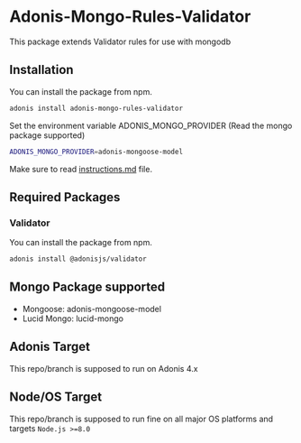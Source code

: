 # Adonis-Mongo-Rules-Validator

This package extends Validator rules for use with mongodb

## Installation
You can install the package from npm.

```bash
adonis install adonis-mongo-rules-validator
```

Set the environment variable ADONIS_MONGO_PROVIDER (Read the mongo package supported)

```bash
ADONIS_MONGO_PROVIDER=adonis-mongoose-model
```

Make sure to read [instructions.md](https://github.com/Ryuunofire27/adonis-mongo-rules-validator/blob/master/instructions.md) file.

## Required Packages

### Validator
You can install the package from npm.
```bash
adonis install @adonisjs/validator
```

## Mongo Package supported

- Mongoose: adonis-mongoose-model
- Lucid Mongo: lucid-mongo

## Adonis Target

This repo/branch is supposed to run on Adonis 4.x

## Node/OS Target

This repo/branch is supposed to run fine on all major OS platforms and targets `Node.js >=8.0`